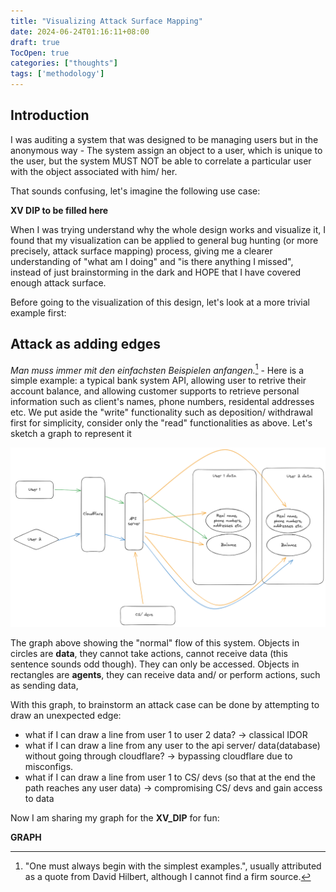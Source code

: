 ```yaml
---
title: "Visualizing Attack Surface Mapping"
date: 2024-06-24T01:16:11+08:00
draft: true
TocOpen: true
categories: ["thoughts"]
tags: ['methodology']
---
```


## Introduction

I was auditing a system that was designed to be managing users but in the anonymous way - The system assign an object to a user, which is unique to the user, but the system MUST NOT be able to correlate a particular user with the object associated with him/ her.

That sounds confusing, let's imagine the following use case:

__XV DIP to be filled here__

When I was trying understand why the whole design works and visualize it, I found that my visualization can be applied to general bug hunting (or more precisely, attack surface mapping) process, giving me a clearer understanding of "what am I doing" and "is there anything I missed", instead of just brainstorming in the dark and HOPE that I have covered enough attack surface.

Before going to the visualization of this design, let's look at a more trivial example first:

## Attack as adding edges

*Man muss immer mit den einfachsten Beispielen anfangen.*[^1] - Here is a simple example: a typical bank system API, allowing user to retrive their account balance, and allowing customer supports to retrieve personal information such as client's names, phone numbers, residental addresses etc. We put aside the "write" functionality such as deposition/ withdrawal first for simplicity, consider only the "read" functionalities as above. Let's sketch a graph to represent it

![](/visualize-attack/visualize-attack-1.png)

The graph above showing the "normal" flow of this system.
Objects in circles are **data**, they cannot take actions, cannot receive data (this sentence sounds odd though). They can only be accessed.
Objects in rectangles are **agents**, they can receive data and/ or perform actions, such as sending data, 

With this graph, to brainstorm an attack case can be done by attempting to draw an unexpected edge: 
- what if I can draw a line from user 1 to user 2 data? -> classical IDOR
- what if I can draw a line from any user to the api server/ data(database) without going through cloudflare? -> bypassing cloudflare due to misconfigs.
- what if I can draw a line from user 1 to CS/ devs (so that at the end the path reaches any user data) -> compromising CS/ devs and gain access to data



Now I am sharing my graph for the __XV_DIP__ for fun:

__GRAPH__

[^1]: "One must always begin with the simplest examples.", usually attributed as a quote from David Hilbert, although I cannot find a firm source.